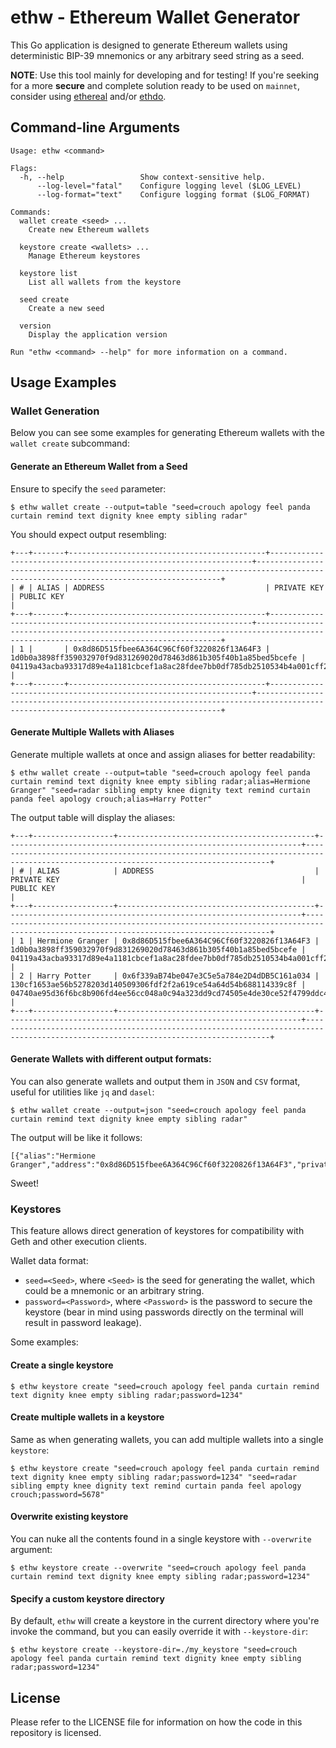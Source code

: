 # ethw - Ethereum Wallet Generator

This Go application is designed to generate Ethereum wallets using deterministic BIP-39 mnemonics or any arbitrary seed string as a seed.

**NOTE**: Use this tool mainly for developing and for testing! If you're seeking for a more **secure** and complete solution ready to be used on `mainnet`, consider using [ethereal](https://github.com/wealdtech/ethereal) and/or [ethdo](https://github.com/wealdtech/ethdo).

## Command-line Arguments

```console
Usage: ethw <command>

Flags:
  -h, --help                 Show context-sensitive help.
      --log-level="fatal"    Configure logging level ($LOG_LEVEL)
      --log-format="text"    Configure logging format ($LOG_FORMAT)

Commands:
  wallet create <seed> ...
    Create new Ethereum wallets

  keystore create <wallets> ...
    Manage Ethereum keystores

  keystore list
    List all wallets from the keystore

  seed create
    Create a new seed

  version
    Display the application version

Run "ethw <command> --help" for more information on a command.
```

## Usage Examples

### Wallet Generation

Below you can see some examples for generating Ethereum wallets with the `wallet create` subcommand:

#### Generate an Ethereum Wallet from a Seed

Ensure to specify the `seed` parameter:

```console
$ ethw wallet create --output=table "seed=crouch apology feel panda curtain remind text dignity knee empty sibling radar"
```

You should expect output resembling:

```console
+---+-------+--------------------------------------------+------------------------------------------------------------------+------------------------------------------------------------------------------------------------------------------------------------+
| # | ALIAS | ADDRESS                                    | PRIVATE KEY                                                      | PUBLIC KEY                                                                                                                         |
+---+-------+--------------------------------------------+------------------------------------------------------------------+------------------------------------------------------------------------------------------------------------------------------------+
| 1 |       | 0x8d86D515fbee6A364C96Cf60f3220826f13A64F3 | 1d0b0a3898ff359032970f9d831269020d78463d861b305f40b1a85bed5bcefe | 04119a43acba93317d89e4a1181cbcef1a8ac28fdee7bb0df785db2510534b4a001cff289a9b70eb8d962009490c64bc546aa1fc0c880a4d608275639cab07391c |
+---+-------+--------------------------------------------+------------------------------------------------------------------+------------------------------------------------------------------------------------------------------------------------------------+
```

#### Generate Multiple Wallets with Aliases

Generate multiple wallets at once and assign aliases for better readability:

```console
$ ethw wallet create --output=table "seed=crouch apology feel panda curtain remind text dignity knee empty sibling radar;alias=Hermione Granger" "seed=radar sibling empty knee dignity text remind curtain panda feel apology crouch;alias=Harry Potter"
```

The output table will display the aliases:

```console
+---+------------------+--------------------------------------------+------------------------------------------------------------------+------------------------------------------------------------------------------------------------------------------------------------+
| # | ALIAS            | ADDRESS                                    | PRIVATE KEY                                                      | PUBLIC KEY                                                                                                                         |
+---+------------------+--------------------------------------------+------------------------------------------------------------------+------------------------------------------------------------------------------------------------------------------------------------+
| 1 | Hermione Granger | 0x8d86D515fbee6A364C96Cf60f3220826f13A64F3 | 1d0b0a3898ff359032970f9d831269020d78463d861b305f40b1a85bed5bcefe | 04119a43acba93317d89e4a1181cbcef1a8ac28fdee7bb0df785db2510534b4a001cff289a9b70eb8d962009490c64bc546aa1fc0c880a4d608275639cab07391c |
| 2 | Harry Potter     | 0x6f339aB74be047e3C5e5a784e2D4dDB5C161a034 | 130cf1653ae56b5278203d140509306fdf2f2a619ce54a64d54b688114339c8f | 04740ae95d36f6bc8b906fd4ee56cc048a0c94a323dd9cd74505e4de30ce52f4799ddc478df118b8377b0378d870014d36ae3fa98409f0a6bfd45fc9d31e54be9b |
+---+------------------+--------------------------------------------+------------------------------------------------------------------+------------------------------------------------------------------------------------------------------------------------------------+
```

#### Generate Wallets with different output formats:

You can also generate wallets and output them in `JSON` and `CSV` format, useful for utilities like `jq` and `dasel`:

```console
$ ethw wallet create --output=json "seed=crouch apology feel panda curtain remind text dignity knee empty sibling radar"
```

The output will be like it follows:

```console
[{"alias":"Hermione Granger","address":"0x8d86D515fbee6A364C96Cf60f3220826f13A64F3","private_key":"1d0b0a3898ff359032970f9d831269020d78463d861b305f40b1a85bed5bcefe","public_key":"04119a43acba93317d89e4a1181cbcef1a8ac28fdee7bb0df785db2510534b4a001cff289a9b70eb8d962009490c64bc546aa1fc0c880a4d608275639cab07391c"}]
```

Sweet!

### Keystores

This feature allows direct generation of keystores for compatibility with Geth and other execution clients.

Wallet data format:

- `seed=<Seed>`, where `<Seed>` is the seed for generating the wallet, which could be a mnemonic or an arbitrary string.
- `password=<Password>`, where `<Password>` is the password to secure the keystore (bear in mind using passwords directly on the terminal will result in password leakage).

Some examples:

#### Create a single keystore

```console
$ ethw keystore create "seed=crouch apology feel panda curtain remind text dignity knee empty sibling radar;password=1234"
```

#### Create multiple wallets in a keystore

Same as when generating wallets, you can add multiple wallets into a single `keystore`:

```console
$ ethw keystore create "seed=crouch apology feel panda curtain remind text dignity knee empty sibling radar;password=1234" "seed=radar sibling empty knee dignity text remind curtain panda feel apology crouch;password=5678"
```

#### Overwrite existing keystore

You can nuke all the contents found in a single keystore with `--overwrite` argument:

```console
$ ethw keystore create --overwrite "seed=crouch apology feel panda curtain remind text dignity knee empty sibling radar;password=1234"
```

#### Specify a custom keystore directory

By default, `ethw` will create a keystore in the current directory where you're invoke the command, but you can easily override it with `--keystore-dir`:

```console
$ ethw keystore create --keystore-dir=./my_keystore "seed=crouch apology feel panda curtain remind text dignity knee empty sibling radar;password=1234"
```

## License

Please refer to the LICENSE file for information on how the code in this repository is licensed.
